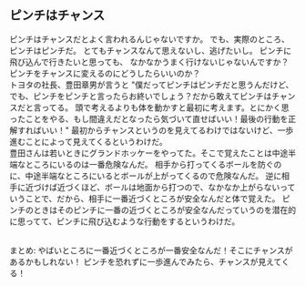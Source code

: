 ## ピンチはチャンス

ピンチはチャンスだとよく言われるんじゃないですか。
でも、実際のところ、ピンチはピンチだ。
とてもチャンスなんて思えないし、逃げたいし。
ピンチに飛び込んで行きたいと思っても、
なかなかうまく行けないじゃないんですか？
ピンチをチャンスに変えるのにどうしたらいいのか？
<br>
トヨタの社長、豊田章男が言うと
"僕だってピンチはピンチだと思うんだけど、でも、ピンチをピンチと言ったらお終いでしょう？だから敢えてピンチはチャンスだと言ってる。
頭で考えるよりも体を動かすと最初に考えます。とにかく思ったことをやる、もし間違えだとなったら気づいて直せばいい！最後の行動を正解すればいい！"
最初からチャンスというのを見えてるわけではないけど、一歩進むことによって見えてくるというわけだ。
<br>
豊田さんは若いときにグランドホッケーをやってた。そこで覚えたことは中途半端なところにいるのは一番危険なんだ。
相手から打ってくるボールを防ぐのに、中途半端なところにいるとボールが上がってくるので危険なんだ。
逆に相手に近づけば近づくほど、ボールは地面から打つので、なかなか上がらないっていうことで、だから、相手に一番近づくところが安全なんだと体で覚えた。
ピンチのときはそのピンチに一番の近づくところが安全なんだっていうのを潜在的に思ってて、ピンチに飛び込むような行動をするというわけだ。

<br>
まとめ:
やばいところに一番近づくところが一番安全なんだ！そこにチャンスがあるかもしれない！
ピンチを恐れずに一歩進んでみたら、チャンスが見えてくる！
